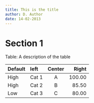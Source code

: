 ```yaml
---
title: This is the title
author: D. Author
date: 14-02-2013
---
```


# Section 1

Table: A description of the table

| Default | left  | Center | Right  |
|---------|:------|:------:|-------:|
|   High  | Cat 1 | A      | 100.00 |
|   High  | Cat 2 | B      |  85.50 |
|   Low   | Cat 3 | C      |  80.00 |
